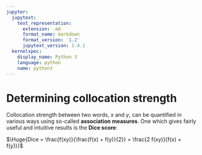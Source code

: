 ```yaml
---
jupyter:
  jupytext:
    text_representation:
      extension: .md
      format_name: markdown
      format_version: '1.2'
      jupytext_version: 1.4.1
  kernelspec:
    display_name: Python 3
    language: python
    name: python3
---
```


# Determining collocation strength

Collocation strength between two words, *x* and *y*, can be quantified
in various ways using so-called **association measures**. One which
gives fairly useful and intuitive results is the **Dice score**:

$\Huge{Dice = \frac{f(xy)}{\frac{f(x) + f(y)}{2}} = \frac{2 f(xy)}{f(x) + f(y)}}$
